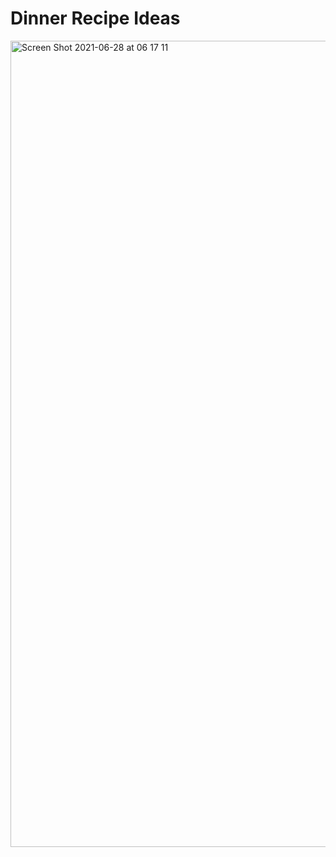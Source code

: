 # Dinner Recipe Ideas
<img width="1290" alt="Screen Shot 2021-06-28 at 06 17 11" src="https://user-images.githubusercontent.com/17063117/123574802-3448e680-d7d9-11eb-97a6-c020e749b6c3.png">
